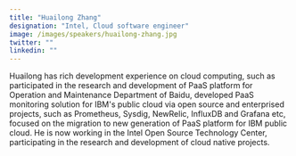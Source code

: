```yaml
---
title: "Huailong Zhang"
designation: "Intel, Cloud software engineer"
image: /images/speakers/huailong-zhang.jpg
twitter: ""
linkedin: ""
---
```


Huailong has rich development experience on cloud computing, such as participated in the research and development of PaaS platform for Operation and Maintenance Department of Baidu, developed PaaS monitoring solution for IBM's public cloud via open source and enterprised projects, such as Prometheus, Sysdig, NewRelic, InfluxDB and Grafana etc, focused on the migration to new generation of PaaS platform for IBM public cloud. He is now working in the Intel Open Source Technology Center, participating in the research and development of cloud native projects.
